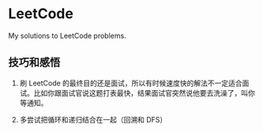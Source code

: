 # LeetCode

My solutions to LeetCode problems.

## 技巧和感悟

1. 刷 LeetCode 的最终目的还是面试，所以有时候速度快的解法不一定适合面试。比如你跟面试官说这题打表最快，结果面试官突然说他要去洗澡了，叫你等通知。

2. 多尝试把循环和递归结合在一起（回溯和 DFS）